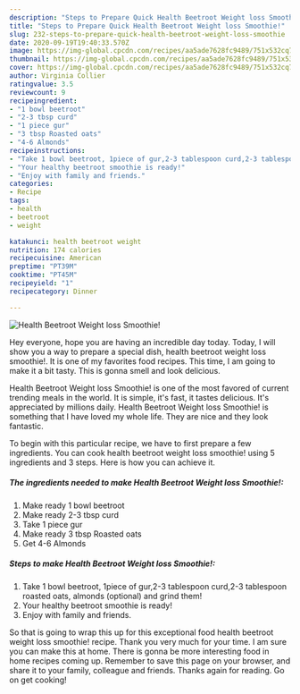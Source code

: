 ```yaml
---
description: "Steps to Prepare Quick Health Beetroot Weight loss Smoothie!"
title: "Steps to Prepare Quick Health Beetroot Weight loss Smoothie!"
slug: 232-steps-to-prepare-quick-health-beetroot-weight-loss-smoothie
date: 2020-09-19T19:40:33.570Z
image: https://img-global.cpcdn.com/recipes/aa5ade7628fc9489/751x532cq70/health-beetroot-weight-loss-smoothie-recipe-main-photo.jpg
thumbnail: https://img-global.cpcdn.com/recipes/aa5ade7628fc9489/751x532cq70/health-beetroot-weight-loss-smoothie-recipe-main-photo.jpg
cover: https://img-global.cpcdn.com/recipes/aa5ade7628fc9489/751x532cq70/health-beetroot-weight-loss-smoothie-recipe-main-photo.jpg
author: Virginia Collier
ratingvalue: 3.5
reviewcount: 9
recipeingredient:
- "1 bowl beetroot"
- "2-3 tbsp curd"
- "1 piece gur"
- "3 tbsp Roasted oats"
- "4-6 Almonds"
recipeinstructions:
- "Take 1 bowl beetroot, 1piece of gur,2-3 tablespoon curd,2-3 tablespoon roasted oats, almonds (optional) and grind them!"
- "Your healthy beetroot smoothie is ready!"
- "Enjoy with family and friends."
categories:
- Recipe
tags:
- health
- beetroot
- weight

katakunci: health beetroot weight 
nutrition: 174 calories
recipecuisine: American
preptime: "PT39M"
cooktime: "PT45M"
recipeyield: "1"
recipecategory: Dinner

---
```



![Health Beetroot Weight loss Smoothie!](https://img-global.cpcdn.com/recipes/aa5ade7628fc9489/751x532cq70/health-beetroot-weight-loss-smoothie-recipe-main-photo.jpg)

Hey everyone, hope you are having an incredible day today. Today, I will show you a way to prepare a special dish, health beetroot weight loss smoothie!. It is one of my favorites food recipes. This time, I am going to make it a bit tasty. This is gonna smell and look delicious.

Health Beetroot Weight loss Smoothie! is one of the most favored of current trending meals in the world. It is simple, it's fast, it tastes delicious. It's appreciated by millions daily. Health Beetroot Weight loss Smoothie! is something that I have loved my whole life. They are nice and they look fantastic.




To begin with this particular recipe, we have to first prepare a few ingredients. You can cook health beetroot weight loss smoothie! using 5 ingredients and 3 steps. Here is how you can achieve it.

<!--inarticleads1-->

##### The ingredients needed to make Health Beetroot Weight loss Smoothie!:

1. Make ready 1 bowl beetroot
1. Make ready 2-3 tbsp curd
1. Take 1 piece gur
1. Make ready 3 tbsp Roasted oats
1. Get 4-6 Almonds




<!--inarticleads2-->

##### Steps to make Health Beetroot Weight loss Smoothie!:

1. Take 1 bowl beetroot, 1piece of gur,2-3 tablespoon curd,2-3 tablespoon roasted oats, almonds (optional) and grind them!
1. Your healthy beetroot smoothie is ready!
1. Enjoy with family and friends.




So that is going to wrap this up for this exceptional food health beetroot weight loss smoothie! recipe. Thank you very much for your time. I am sure you can make this at home. There is gonna be more interesting food in home recipes coming up. Remember to save this page on your browser, and share it to your family, colleague and friends. Thanks again for reading. Go on get cooking!

